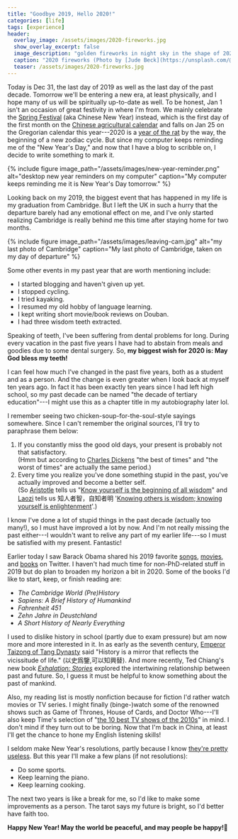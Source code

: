 ```yaml
---
title: "Goodbye 2019, Hello 2020!"
categories: [life]
tags: [experience]
header:
  overlay_image: /assets/images/2020-fireworks.jpg
  show_overlay_excerpt: false
  image_description: "golden fireworks in night sky in the shape of 2020"
  caption: "2020 fireworks (Photo by [Jude Beck](https://unsplash.com/@judebeck?utm_source=unsplash&utm_medium=referral&utm_content=creditCopyText) on [Unsplash](https://unsplash.com/s/photos/2020?utm_source=unsplash&utm_medium=referral&utm_content=creditCopyText))"
  teaser: /assets/images/2020-fireworks.jpg
---
```


Today is Dec 31, the last day of 2019 as well as the last day of the past decade. Tomorrow we'll be entering a new era, at least physically, and I hope many of us will be spiritually up-to-date as well. To be honest, Jan 1 isn't an occasion of great festivity in where I'm from. We mainly celebrate the [Spring Festival](https://en.wikipedia.org/wiki/Chinese_New_Year) (aka Chinese New Year) instead, which is the first day of the first month on the [Chinese agricultural calendar](https://en.wikipedia.org/wiki/Chinese_calendar) and falls on Jan 25 on the Gregorian calendar this year---2020 is a [year of the rat](https://en.wikipedia.org/wiki/Rat_(zodiac)) by the way, the beginning of a new zodiac cycle. But since my computer keeps reminding me of the "New Year's Day," and now that I have a blog to scribble on, I decide to write something to mark it.

{% include figure image_path="/assets/images/new-year-reminder.png" alt="desktop new year reminders on my computer" caption="My computer keeps reminding me it is New Year's Day tomorrow." %}

Looking back on my 2019, the biggest event that has happened in my life is my graduation from Cambridge. But I left the UK in such a hurry that the departure barely had any emotional effect on me, and I've only started realizing Cambridge is really behind me this time after staying home for two months.

{% include figure image_path="/assets/images/leaving-cam.jpg" alt="my last photo of Cambridge" caption="My last photo of Cambridge, taken on my day of departure" %}

Some other events in my past year that are worth mentioning include:
- I started blogging and haven't given up yet.
- I stopped cycling.
- I tried kayaking.
- I resumed my old hobby of language learning.
- I kept writing short movie/book reviews on Douban.
- I had three wisdom teeth extracted.

Speaking of teeth, I've been suffering from dental problems for long. During every vacation in the past five years I have had to abstain from meals and goodies due to some dental surgery. So, **my biggest wish for 2020 is: May God bless my teeth!**

I can feel how much I've changed in the past five years, both as a student and as a person. And the change is even greater when I look back at myself ten years ago. In fact it has been exactly ten years since I had left high school, so my past decade can be named "the decade of tertiary education"---I might use this as a chapter title in my autobiography later lol.

I remember seeing two chicken-soup-for-the-soul-style sayings somewhere. Since I can't remember the original sources, I'll try to paraphrase them below:
1. If you constantly miss the good old days, your present is probably not that satisfactory. <br> (Hmm but according to [Charles Dickens](https://en.wikiquote.org/wiki/A_Tale_of_Two_Cities) "the best of times" and "the worst of times" are actually the same period.)
2. Every time you realize you've done something stupid in the past, you've actually improved and become a better self. <br> (So [Aristotle](https://en.wikipedia.org/wiki/Aristotle) tells us "[Know yourself is the beginning of all wisdom](https://www.emiprotechnologies.com/blog/personnel-hacks-64/post/knowing-yourself-is-the-beginning-of-all-wisdom-363)" and [Laozi](https://en.wikipedia.org/wiki/Laozi) tells us <span class="hanyu">知人者智，自知者明</span> '[Knowing others is wisdom; knowing yourself is enlightenment](https://knowurtrueself.com/knowing-others-is-wisdom-knowing-yourself-is-enlightenment/)'.)

I know I've done a lot of stupid things in the past decade (actually too many!), so I must have improved a lot by now. And I'm not really missing the past either---I wouldn't want to relive any part of my earlier life---so I must be satisfied with my present. Fantastic!

Earlier today I saw Barack Obama shared his 2019 favorite [songs](https://twitter.com/BarackObama/status/1211694118767738886?s=20), [movies](https://twitter.com/BarackObama/status/1211331851358494720?s=20), and [books](https://twitter.com/BarackObama/status/1211033245812441091?s=20) on Twitter. I haven't had much time for non-PhD-related stuff in 2019 but do plan to broaden my horizon a bit in 2020. Some of the books I'd like to start, keep, or finish reading are:
- _The Cambridge World (Pre)History_
- _Sapiens: A Brief History of Humankind_
- _Fahrenheit 451_
- _Zehn Jahre in Deustchland_
- _A Short History of Nearly Everything_

I used to dislike history in school (partly due to exam pressure) but am now more and more interested in it. In as early as the seventh century, [Emperor Taizong of Tang Dynasty](https://en.wikipedia.org/wiki/Emperor_Taizong_of_Tang) said "History is a mirror that reflects the vicissitude of life." (<span class="hanyu">以史爲鑒,可以知興替</span>). And more recently, Ted Chiang's new book [_Exhalation: Stories_](https://en.wikipedia.org/wiki/Exhalation:_Stories) explored the intertwining relationship between past and future. So, I guess it must be helpful to know something about the past of mankind.

Also, my reading list is mostly nonfiction because for fiction I'd rather watch movies or TV series. I might finally (binge-)watch some of the renowned shows such as Game of Thrones, House of Cards, and Doctor Who---I'll also keep Time's selection of "[the 10 best TV shows of the 2010s](https://time.com/5722419/best-tv-shows-2010s-decade/)" in mind. I don't mind if they turn out to be boring. Now that I'm back in China, at least I'll get the chance to hone my English listening skills!

I seldom make New Year's resolutions, partly because I know [they're pretty useless](https://www.theodysseyonline.com/why-new-years-resolutions-are-useless). But this year I'll make a few plans (if not resolutions):
- Do some sports.
- Keep learning the piano.
- Keep learning cooking.

The next two years is like a break for me, so I'd like to make some improvements as a person. The tarot says my future is bright, so I'd better have faith too.

**Happy New Year! May the world be peaceful, and may people be happy!**🙏
